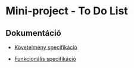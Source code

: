 # Mini-project - To Do List

## Dokumentáció

- [Követelmény specifikáció](requirements.md)

- [Funkcionális specifikáció](funkspec.md)
